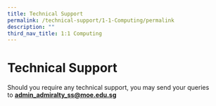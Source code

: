 ```yaml
---
title: Technical Support
permalink: /technical-support/1-1-Computing/permalink
description: ""
third_nav_title: 1:1 Computing
---
```

Technical Support
=================

  
  
  
Should you require any technical support, you may send your queries to **[admin\_admiralty\_ss@moe.edu.sg](mailto:admin_admiralty_ss@moe.edu.sg)**